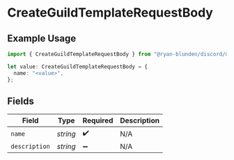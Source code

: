 # CreateGuildTemplateRequestBody

## Example Usage

```typescript
import { CreateGuildTemplateRequestBody } from "@ryan-blunden/discord/models/operations";

let value: CreateGuildTemplateRequestBody = {
  name: "<value>",
};
```

## Fields

| Field              | Type               | Required           | Description        |
| ------------------ | ------------------ | ------------------ | ------------------ |
| `name`             | *string*           | :heavy_check_mark: | N/A                |
| `description`      | *string*           | :heavy_minus_sign: | N/A                |